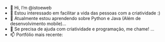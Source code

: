 - 👋 Hi, I’m @istoeweb
- 👀 Estou interessado em facilitar a vida das pessoas com a criatividade :)
- 🌱 Atualmente estou aprendendo sobre Python e Java (Além de desenvolvimento mobile)...
- 💞️ Se precisa de ajuda com criatividade e programação, me chame! ...
- 📫 Portfólio mais recente:


<!---
istoeweb/istoeweb is a ✨ special ✨ repository because its `README.md` (this file) appears on your GitHub profile.
You can click the Preview link to take a look at your changes.
--->
